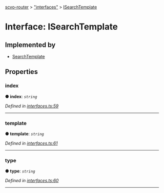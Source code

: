 [scvo-router](../README.md) > ["interfaces"](../modules/_interfaces_.md) > [ISearchTemplate](../interfaces/_interfaces_.isearchtemplate.md)



# Interface: ISearchTemplate

## Implemented by

* [SearchTemplate](../classes/_search_template_.searchtemplate.md)


## Properties
<a id="index"></a>

###  index

**●  index**:  *`string`* 

*Defined in [interfaces.ts:59](https://github.com/scvodigital/scvo-router/blob/aecc349/src/interfaces.ts#L59)*





___

<a id="template"></a>

###  template

**●  template**:  *`string`* 

*Defined in [interfaces.ts:61](https://github.com/scvodigital/scvo-router/blob/aecc349/src/interfaces.ts#L61)*





___

<a id="type"></a>

###  type

**●  type**:  *`string`* 

*Defined in [interfaces.ts:60](https://github.com/scvodigital/scvo-router/blob/aecc349/src/interfaces.ts#L60)*





___


